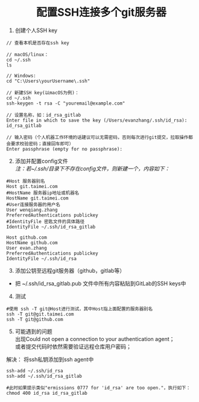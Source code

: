 # <center>配置SSH连接多个git服务器</center>  

1. 创建个人SSH key  
```shell
// 查看本机是否存在ssh key

// macOS/linux：
cd ~/.ssh
ls

// Windows:
cd "C:\Users\yourUsername\.ssh"

// 新建SSH key(以macOS为例)：  
cd ~/.ssh       
ssh-keygen -t rsa -C "youremail@example.com"

// 设置名称，如：id_rsa_gitlab 
Enter file in which to save the key (/Users/evanzhang/.ssh/id_rsa): id_rsa_gitlab

// 输入密码（个人机器工作环境的话建议可以无需密码，否则每次进行git提交，拉取操作都会要求校验密码；直接回车即可）
Enter passphrase (empty for no passphrase):

```

2. 添加并配置config文件   
*注：若~/.ssh/目录下不存在config文件，则新建一个，内容如下：*   

```shell
#Host 服务器别名
Host git.taimei.com
#HostName 服务器ip地址或机器名
HostName git.taimei.com
#User连接服务器的用户名
User wenqiang.zhang
PreferredAuthentications publickey
#IdentityFile 密匙文件的具体路径
IdentityFile ~/.ssh/id_rsa_gitlab

Host github.com
HostName github.com
User evan.zhang
PreferredAuthentications publickey
IdentityFile ~/.ssh/id_rsa
```

3. 添加公钥至远程git服务器（github，gitlab等）  
* 把 ~/.ssh/id_rsa_gitlab.pub 文件中所有内容粘贴到GitLab的SSH keys中  

4. 测试
```shell
#使用 ssh -T git@Host进行测试，其中Host指上面配置的服务器别名
ssh -T git@git.taimei.com
ssh -T git@github.com
```

5. 可能遇到的问题   
出现Could not open a connection to your authentication agent；     
或者提交代码时依然需要验证远程仓库用户密码；

解决：
将ssh私钥添加到ssh agent中
```shell
ssh-add ~/.ssh/id_rsa
ssh-add ~/.ssh/id_rsa_gitlab

#此时如果提示类似"ermissions 0777 for 'id_rsa' are too open."，执行如下：
chmod 400 id_rsa id_rsa_gitlab
```
